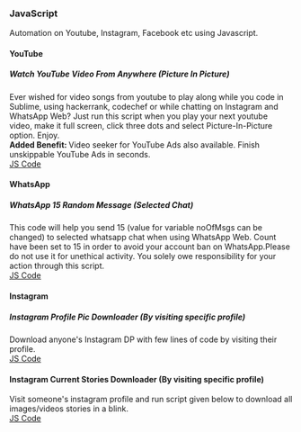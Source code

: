 <h3>JavaScript</h3>
Automation on Youtube, Instagram, Facebook etc using Javascript.
<h4>YouTube</h4>
<h5>Watch YouTube Video From Anywhere (Picture In Picture)</h5>
Ever wished for video songs from youtube to play along while you code in Sublime, using hackerrank, codechef or while chatting on Instagram and WhatsApp Web? Just run this script when you play your next youtube video, make it full screen, click three dots and select Picture-In-Picture option. Enjoy.
<br/>
<strong>Added Benefit: </strong> Video seeker for YouTube Ads also available. Finish unskippable YouTube Ads in seconds.
<br/>
<a href="https://github.com/priyanshukdc/CodeBase/blob/d07730cdfa15b3411ee1887ed96eaddeb61118b5/Automation/JavaScript/YouTube/YoutubeVideoAnywhereWithPictureInPicture/YoutubeVideoAnywhereWithPictureInPicture.js">JS Code</a>
<br/>

<h4>WhatsApp</h4>
<h5>WhatsApp 15 Random Message (Selected Chat)</h5>
This code will help you send 15 (value for variable noOfMsgs can be changed) to selected whatsapp chat when using WhatsApp Web. Count have been set to 15 in order to avoid your account ban on WhatsApp.Please do not use it for unethical activity. You solely owe responsibility for your action through this script.
<br/>
<a href="https://github.com/priyanshukdc/CodeBase/blob/6ec06803a0dbdf09fdc51c920f51a3aaf5e7b821/Automation/JavaScript/WhatsApp/BotMessagesToSelectedWhatsAppContact/botMsgWhatsappBySelectingSpecificChat.js">JS Code</a>
<br/>

<h4>Instagram</h4>
<h5>Instagram Profile Pic Downloader (By visiting specific profile)</h5>
Download anyone's Instagram DP with few lines of code by visiting their profile.
<br/>
<a href="https://github.com/priyanshukdc/CodeBase/blob/00733211a46529f2a31833f3a2ce0615473d701e/Automation/JavaScript/Instagram/InstagramDpDownloadByVisitingSpecificProfile/instagramDpDownloadByVisitingSpecificProfile.js">JS Code</a>
<br/>
<h4>Instagram Current Stories Downloader (By visiting specific profile)</h4>
Visit someone's instagram profile and run script given below to download all images/videos stories in a blink.
<br/>
<a href="https://github.com/priyanshukdc/CodeBase/blob/dc89026d93f9a9c149947e134f37e0d257af26f2/Automation/JavaScript/Instagram/InstagramCurrentStoriesDownloadByVisitingSpecificProfile/InstagramCurrentStoriesDownloadByVisitingSpecificProfile.js">JS Code</a>
<br/>


